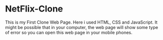 # NetFlix-Clone

This is my First Clone Web Page. Here i used HTML, CSS and JavaScript.
It might be possible that in your computer, the web page will show some type of error so you can open this web page in your mobile phones.
